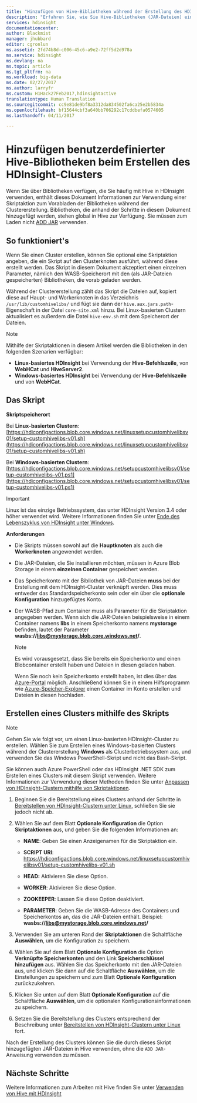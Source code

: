 ```yaml
---
title: "Hinzufügen von Hive-Bibliotheken während der Erstellung des HDInsight-Clusters | Microsoft Docs"
description: "Erfahren Sie, wie Sie Hive-Bibliotheken (JAR-Dateien) einem HDInsight-Cluster während der Erstellung des Clusters hinzufügen."
services: hdinsight
documentationcenter: 
author: Blackmist
manager: jhubbard
editor: cgronlun
ms.assetid: 2fd74b8d-c006-45c6-a9e2-72ff5d2d978a
ms.service: hdinsight
ms.devlang: na
ms.topic: article
ms.tgt_pltfrm: na
ms.workload: big-data
ms.date: 02/27/2017
ms.author: larryfr
ms.custom: H1Hack27Feb2017,hdinsightactive
translationtype: Human Translation
ms.sourcegitcommit: cc9e81de9bf8a3312da834502fa6ca25e2b5834a
ms.openlocfilehash: bf15644cbf3a640bb706292c17cddbefa0574605
ms.lasthandoff: 04/11/2017

---
```

# <a name="add-custom-hive-libraries-when-creating-your-hdinsight-cluster"></a>Hinzufügen benutzerdefinierter Hive-Bibliotheken beim Erstellen des HDInsight-Clusters

Wenn Sie über Bibliotheken verfügen, die Sie häufig mit Hive in HDInsight verwenden, enthält dieses Dokument Informationen zur Verwendung einer Skriptaktion zum Vorabladen der Bibliotheken während der Clustererstellung. Bibliotheken, die anhand der Schritte in diesem Dokument hinzugefügt werden, stehen global in Hive zur Verfügung. Sie müssen zum Laden nicht [ADD JAR](https://cwiki.apache.org/confluence/display/Hive/LanguageManual+Cli) verwenden.

## <a name="how-it-works"></a>So funktioniert's

Wenn Sie einen Cluster erstellen, können Sie optional eine Skriptaktion angeben, die ein Skript auf den Clusterknoten ausführt, während diese erstellt werden. Das Skript in diesem Dokument akzeptiert einen einzelnen Parameter, nämlich den WASB-Speicherort mit den (als JAR-Dateien gespeicherten) Bibliotheken, die vorab geladen werden.

Während der Clustererstellung zählt das Skript die Dateien auf, kopiert diese auf Haupt- und Workerknoten in das Verzeichnis `/usr/lib/customhivelibs/` und fügt sie dann der `hive.aux.jars.path`-Eigenschaft in der Datei `core-site.xml` hinzu. Bei Linux-basierten Clustern aktualisiert es außerdem die Datei `hive-env.sh` mit dem Speicherort der Dateien.

> [!NOTE]
> Mithilfe der Skriptaktionen in diesem Artikel werden die Bibliotheken in den folgenden Szenarien verfügbar:
>
> * **Linux-basiertes HDInsight** bei Verwendung der **Hive-Befehlszeile**, von **WebHCat** und **HiveServer2**.
> * **Windows-basiertes HDInsight** bei Verwendung der **Hive-Befehlszeile** und von **WebHCat**.

## <a name="the-script"></a>Das Skript

**Skriptspeicherort**

Bei **Linux-basierten Clustern**: [https://hdiconfigactions.blob.core.windows.net/linuxsetupcustomhivelibsv01/setup-customhivelibs-v01.sh](https://hdiconfigactions.blob.core.windows.net/linuxsetupcustomhivelibsv01/setup-customhivelibs-v01.sh)

Bei **Windows-basierten Clustern**: [https://hdiconfigactions.blob.core.windows.net/setupcustomhivelibsv01/setup-customhivelibs-v01.ps1](https://hdiconfigactions.blob.core.windows.net/setupcustomhivelibsv01/setup-customhivelibs-v01.ps1)

> [!IMPORTANT]
> Linux ist das einzige Betriebssystem, das unter HDInsight Version 3.4 oder höher verwendet wird. Weitere Informationen finden Sie unter [Ende des Lebenszyklus von HDInsight unter Windows](hdinsight-component-versioning.md#hdi-version-33-nearing-deprecation-date).

**Anforderungen**

* Die Skripts müssen sowohl auf die **Hauptknoten** als auch die **Workerknoten** angewendet werden.

* Die JAR-Dateien, die Sie installieren möchten, müssen in Azure Blob Storage in einem **einzelnen Container** gespeichert werden.

* Das Speicherkonto mit der Bibliothek von JAR-Dateien **muss** bei der Erstellung mit dem HDInsight-Cluster verknüpft werden. Dies muss entweder das Standardspeicherkonto sein oder ein über die __optionale Konfiguration__ hinzugefügtes Konto.

* Der WASB-Pfad zum Container muss als Parameter für die Skriptaktion angegeben werden. Wenn sich die JAR-Dateien beispielsweise in einem Container namens **libs** in einem Speicherkonto namens **mystorage** befinden, lautet der Parameter **wasbs://libs@mystorage.blob.core.windows.net/**.

  > [!NOTE]
  > Es wird vorausgesetzt, dass Sie bereits ein Speicherkonto und einen Blobcontainer erstellt haben und Dateien in diesen geladen haben.
  >
  > Wenn Sie noch kein Speicherkonto erstellt haben, ist dies über das [Azure-Portal](https://portal.azure.com) möglich. Anschließend können Sie in einem Hilfsprogramm wie [Azure-Speicher-Explorer](http://storageexplorer.com/) einen Container im Konto erstellen und Dateien in diesen hochladen.

## <a name="create-a-cluster-using-the-script"></a>Erstellen eines Clusters mithilfe des Skripts

> [!NOTE]
> Gehen Sie wie folgt vor, um einen Linux-basierten HDInsight-Cluster zu erstellen. Wählen Sie zum Erstellen eines Windows-basierten Clusters während der Clustererstellung **Windows** als Clusterbetriebssystem aus, und verwenden Sie das Windows PowerShell-Skript und nicht das Bash-Skript.
>
> Sie können auch Azure PowerShell oder das HDInsight .NET SDK zum Erstellen eines Clusters mit diesem Skript verwenden. Weitere Informationen zur Verwendung dieser Methoden finden Sie unter [Anpassen von HDInsight-Clustern mithilfe von Skriptaktionen](hdinsight-hadoop-customize-cluster-linux.md).

1. Beginnen Sie die Bereitstellung eines Clusters anhand der Schritte in [Bereitstellen von HDInsight-Clustern unter Linux](hdinsight-hadoop-provision-linux-clusters.md), schließen Sie sie jedoch nicht ab.

2. Wählen Sie auf dem Blatt **Optionale Konfiguration** die Option **Skriptaktionen** aus, und geben Sie die folgenden Informationen an:

   * **NAME**: Geben Sie einen Anzeigenamen für die Skriptaktion ein.

   * **SCRIPT URI**: https://hdiconfigactions.blob.core.windows.net/linuxsetupcustomhivelibsv01/setup-customhivelibs-v01.sh

   * **HEAD:** Aktivieren Sie diese Option.

   * **WORKER**: Aktivieren Sie diese Option.

   * **ZOOKEEPER**: Lassen Sie diese Option deaktiviert.

   * **PARAMETER**: Geben Sie die WASB-Adresse des Containers und Speicherkontos an, das die JAR-Dateien enthält. Beispiel: **wasbs://libs@mystorage.blob.core.windows.net/**

3. Verwenden Sie am unteren Rand der **Skriptaktionen** die Schaltfläche **Auswählen**, um die Konfiguration zu speichern.

4. Wählen Sie auf dem Blatt **Optionale Konfiguration** die Option **Verknüpfte Speicherkonten** und den Link **Speicherschlüssel hinzufügen** aus. Wählen Sie das Speicherkonto mit den JAR-Dateien aus, und klicken Sie dann auf die Schaltfläche **Auswählen**, um die Einstellungen zu speichern und zum Blatt **Optionale Konfiguration** zurückzukehren.

5. Klicken Sie unten auf dem Blatt **Optionale Konfiguration** auf die Schaltfläche **Auswählen**, um die optionalen Konfigurationsinformationen zu speichern.

6. Setzen Sie die Bereitstellung des Clusters entsprechend der Beschreibung unter [Bereitstellen von HDInsight-Clustern unter Linux](hdinsight-hadoop-provision-linux-clusters.md) fort.

Nach der Erstellung des Clusters können Sie die durch dieses Skript hinzugefügten JAR-Dateien in Hive verwenden, ohne die `ADD JAR`-Anweisung verwenden zu müssen.

## <a name="next-steps"></a>Nächste Schritte

Weitere Informationen zum Arbeiten mit Hive finden Sie unter [Verwenden von Hive mit HDInsight](hdinsight-use-hive.md)


